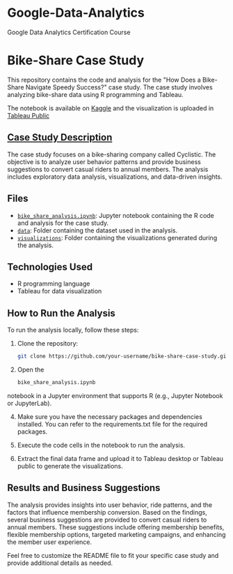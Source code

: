 # Google-Data-Analytics
Google Data Analytics Certification Course  

# Bike-Share Case Study

This repository contains the code and analysis for the "How Does a Bike-Share Navigate Speedy Success?" case study. The case study involves analyzing bike-share data using R programming and Tableau.

The notebook is available on [Kaggle](https://www.kaggle.com/code/vrmpiyush/capstone-case-study-in-r-tableau/notebook) and the visualization is uploaded in [Tableau Public](https://public.tableau.com/views/CyclisticDataAnalysis_16891687538450/MemberType?:language=en-US&:display_count=n&:origin=viz_share_link)

## [Case Study Description](bike_share_analysis.ipynb)

The case study focuses on a bike-sharing company called Cyclistic. The objective is to analyze user behavior patterns and provide business suggestions to convert casual riders to annual members. The analysis includes exploratory data analysis, visualizations, and data-driven insights.

## Files

- [`bike_share_analysis.ipynb`](bike_share_analysis.ipynb): Jupyter notebook containing the R code and analysis for the case study.
- [`data`](Dataset): Folder containing the dataset used in the analysis.
- [`visualizations`](https://github.com/vrm-piyush/Google-Data-Analytics/tree/697c8aee4deb54507c2b8d9ca08a033b4e21f71f/Tableau%20Data%20Visualization): Folder containing the visualizations generated during the analysis.

## Technologies Used

- R programming language
- Tableau for data visualization

## How to Run the Analysis

To run the analysis locally, follow these steps:

1. Clone the repository:

   ```bash
   git clone https://github.com/your-username/bike-share-case-study.git

2. Open the

      ```bash
      bike_share_analysis.ipynb
  notebook in a Jupyter environment that supports R (e.g., Jupyter Notebook or JupyterLab).

4. Make sure you have the necessary packages and dependencies installed. You can refer to the requirements.txt file for the required packages.

5. Execute the code cells in the notebook to run the analysis.
   
6. Extract the final data frame and upload it to Tableau desktop or Tableau public to generate the visualizations.

## Results and Business Suggestions
The analysis provides insights into user behavior, ride patterns, and the factors that influence membership conversion. Based on the findings, several business suggestions are provided to convert casual riders to annual members. These suggestions include offering membership benefits, flexible membership options, targeted marketing campaigns, and enhancing the member user experience.  

Feel free to customize the README file to fit your specific case study and provide additional details as needed.

